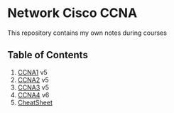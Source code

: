 # Network Cisco CCNA
This repository contains my own notes during courses
## Table of Contents
1. [CCNA1](./CCNA1) v5
2. [CCNA2](./CCNA2) v5
3. [CCNA3](./CCNA3) v5
4. [CCNA4](./CCNA4) v6
5. [CheatSheet](./CheatSheet)
